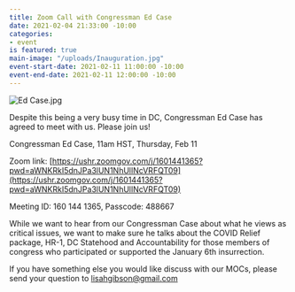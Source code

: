 ```yaml
---
title: Zoom Call with Congressman Ed Case
date: 2021-02-04 21:33:00 -10:00
categories:
- event
is featured: true
main-image: "/uploads/Inauguration.jpg"
event-start-date: 2021-02-11 11:00:00 -10:00
event-end-date: 2021-02-11 12:00:00 -10:00
---
```


![Ed Case.jpg](/uploads/Ed%20Case.jpg)

Despite this being a very busy time in DC, Congressman Ed Case has agreed to meet with us. Please join us!

Congressman Ed Case, 11am HST, Thursday, Feb 11  

Zoom link: [https://ushr.zoomgov.com/j/1601441365?pwd=aWNKRkI5dnJPa3lUN1NhUllNcVRFQT09](https://ushr.zoomgov.com/j/1601441365?pwd=aWNKRkI5dnJPa3lUN1NhUllNcVRFQT09)

Meeting ID: 160 144 1365, Passcode: 488667

While we want to hear from our Congressman Case about what he views as critical issues, we want to make sure he talks about the COVID Relief package, HR-1, DC Statehood and Accountability for those members of congress who participated or supported the January 6th insurrection.  

If you have something else you would like discuss with our MOCs, please send your question to lisahgibson@gmail.com